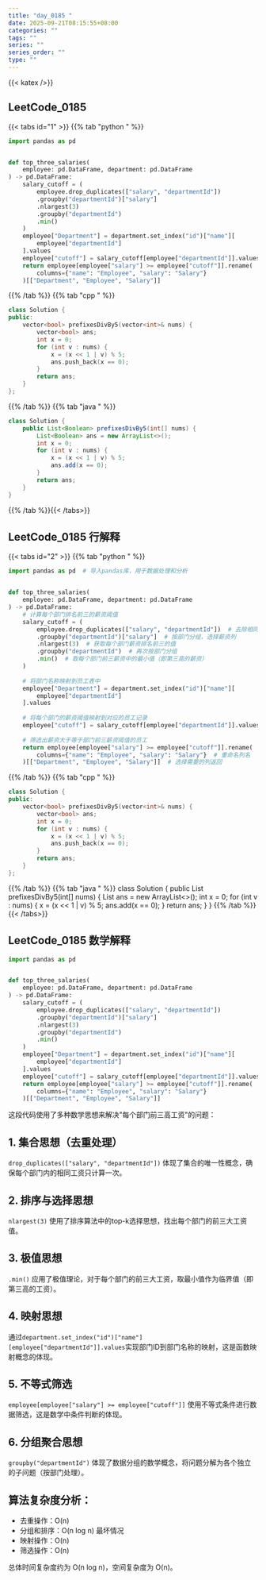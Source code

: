 ```yaml
---
title: "day_0185 "
date: 2025-09-21T08:15:55+08:00
categories: ""
tags: ""
series: ""
series_order: ""
type: ""
---
```


{{< katex />}}


## LeetCode_0185 

{{< tabs id="1" >}}
{{% tab "python " %}}

```python 
import pandas as pd


def top_three_salaries(
    employee: pd.DataFrame, department: pd.DataFrame
) -> pd.DataFrame:
    salary_cutoff = (
        employee.drop_duplicates(["salary", "departmentId"])
        .groupby("departmentId")["salary"]
        .nlargest(3)
        .groupby("departmentId")
        .min()
    )
    employee["Department"] = department.set_index("id")["name"][
        employee["departmentId"]
    ].values
    employee["cutoff"] = salary_cutoff[employee["departmentId"]].values
    return employee[employee["salary"] >= employee["cutoff"]].rename(
        columns={"name": "Employee", "salary": "Salary"}
    )[["Department", "Employee", "Salary"]] 
```

{{% /tab %}}
{{% tab "cpp " %}}

```cpp 
class Solution {
public:
    vector<bool> prefixesDivBy5(vector<int>& nums) {
        vector<bool> ans;
        int x = 0;
        for (int v : nums) {
            x = (x << 1 | v) % 5;
            ans.push_back(x == 0);
        }
        return ans;
    }
}; 
```

{{% /tab %}}
{{% tab "java " %}}

```java 
class Solution {
    public List<Boolean> prefixesDivBy5(int[] nums) {
        List<Boolean> ans = new ArrayList<>();
        int x = 0;
        for (int v : nums) {
            x = (x << 1 | v) % 5;
            ans.add(x == 0);
        }
        return ans;
    }
} 
```

{{% /tab %}}{{< /tabs>}}

## LeetCode_0185  行解释

{{< tabs id="2" >}}
{{% tab "python " %}}

```python
import pandas as pd  # 导入pandas库，用于数据处理和分析


def top_three_salaries(
    employee: pd.DataFrame, department: pd.DataFrame
) -> pd.DataFrame:
    # 计算每个部门排名前三的薪资阈值
    salary_cutoff = (
        employee.drop_duplicates(["salary", "departmentId"])  # 去除相同部门和薪资的重复记录
        .groupby("departmentId")["salary"]  # 按部门分组，选择薪资列
        .nlargest(3)  # 获取每个部门薪资排名前三的值
        .groupby("departmentId")  # 再次按部门分组
        .min()  # 取每个部门前三薪资中的最小值（即第三高的薪资）
    )
    
    # 将部门名称映射到员工表中
    employee["Department"] = department.set_index("id")["name"][
        employee["departmentId"]
    ].values
    
    # 将每个部门的薪资阈值映射到对应的员工记录
    employee["cutoff"] = salary_cutoff[employee["departmentId"]].values
    
    # 筛选出薪资大于等于部门前三薪资阈值的员工
    return employee[employee["salary"] >= employee["cutoff"]].rename(
        columns={"name": "Employee", "salary": "Salary"}  # 重命名列名
    )[["Department", "Employee", "Salary"]]  # 选择需要的列返回
```

{{% /tab %}}
{{% tab "cpp " %}}

```cpp 
class Solution {
public:
    vector<bool> prefixesDivBy5(vector<int>& nums) {
        vector<bool> ans;
        int x = 0;
        for (int v : nums) {
            x = (x << 1 | v) % 5;
            ans.push_back(x == 0);
        }
        return ans;
    }
}; 
```

{{% /tab %}}
{{% tab "java " %}}
class Solution {
    public List<Boolean> prefixesDivBy5(int[] nums) {
        List<Boolean> ans = new ArrayList<>();
        int x = 0;
        for (int v : nums) {
            x = (x << 1 | v) % 5;
            ans.add(x == 0);
        }
        return ans;
    }
}
{{% /tab %}}{{< /tabs>}}

## LeetCode_0185  数学解释

```python 
import pandas as pd


def top_three_salaries(
    employee: pd.DataFrame, department: pd.DataFrame
) -> pd.DataFrame:
    salary_cutoff = (
        employee.drop_duplicates(["salary", "departmentId"])
        .groupby("departmentId")["salary"]
        .nlargest(3)
        .groupby("departmentId")
        .min()
    )
    employee["Department"] = department.set_index("id")["name"][
        employee["departmentId"]
    ].values
    employee["cutoff"] = salary_cutoff[employee["departmentId"]].values
    return employee[employee["salary"] >= employee["cutoff"]].rename(
        columns={"name": "Employee", "salary": "Salary"}
    )[["Department", "Employee", "Salary"]] 
```


这段代码使用了多种数学思想来解决"每个部门前三高工资"的问题：

## 1. 集合思想（去重处理）
`drop_duplicates(["salary", "departmentId"])` 体现了集合的唯一性概念，确保每个部门内的相同工资只计算一次。

## 2. 排序与选择思想
`nlargest(3)` 使用了排序算法中的top-k选择思想，找出每个部门的前三大工资值。

## 3. 极值思想
`.min()` 应用了极值理论，对于每个部门的前三大工资，取最小值作为临界值（即第三高的工资）。

## 4. 映射思想
通过`department.set_index("id")["name"][employee["departmentId"]].values`实现部门ID到部门名称的映射，这是函数映射概念的体现。

## 5. 不等式筛选
`employee[employee["salary"] >= employee["cutoff"]]` 使用不等式条件进行数据筛选，这是数学中条件判断的体现。

## 6. 分组聚合思想
`groupby("departmentId")` 体现了数据分组的数学概念，将问题分解为各个独立的子问题（按部门处理）。

## 算法复杂度分析：
- 去重操作：O(n)
- 分组和排序：O(n log n) 最坏情况
- 映射操作：O(n)
- 筛选操作：O(n)

总体时间复杂度约为 O(n log n)，空间复杂度为 O(n)。

